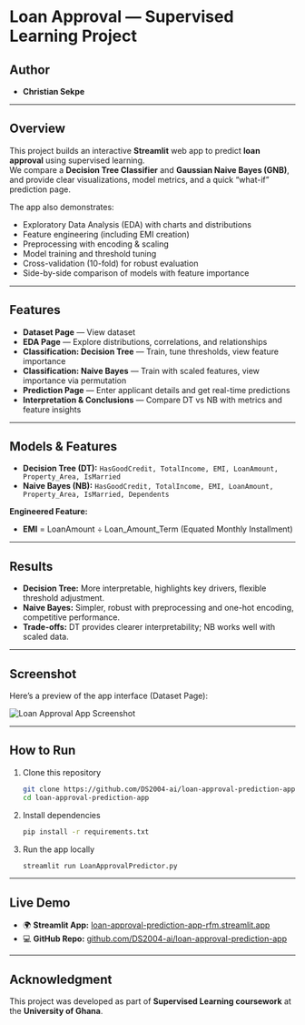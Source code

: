 # Loan Approval — Supervised Learning Project 

## Author
- **Christian Sekpe** 


---

## Overview
This project builds an interactive **Streamlit** web app to predict **loan approval** using supervised learning.  
We compare a **Decision Tree Classifier** and **Gaussian Naive Bayes (GNB)**, and provide clear visualizations, model metrics, and a quick “what-if” prediction page.  

The app also demonstrates:
- Exploratory Data Analysis (EDA) with charts and distributions  
- Feature engineering (including EMI creation)  
- Preprocessing with encoding & scaling  
- Model training and threshold tuning  
- Cross-validation (10-fold) for robust evaluation  
- Side-by-side comparison of models with feature importance  

---

## Features
- **Dataset Page** — View dataset  
- **EDA Page** — Explore distributions, correlations, and relationships  
- **Classification: Decision Tree** — Train, tune thresholds, view feature importance  
- **Classification: Naive Bayes** — Train with scaled features, view importance via permutation  
- **Prediction Page** — Enter applicant details and get real-time predictions  
- **Interpretation & Conclusions** — Compare DT vs NB with metrics and feature insights  

---

## Models & Features
- **Decision Tree (DT):** `HasGoodCredit, TotalIncome, EMI, LoanAmount, Property_Area, IsMarried`  
- **Naive Bayes (NB):** `HasGoodCredit, TotalIncome, EMI, LoanAmount, Property_Area, IsMarried, Dependents`  

**Engineered Feature:**  
- **EMI** = LoanAmount ÷ Loan_Amount_Term (Equated Monthly Installment)  

---

## Results
- **Decision Tree:** More interpretable, highlights key drivers, flexible threshold adjustment.  
- **Naive Bayes:** Simpler, robust with preprocessing and one-hot encoding, competitive performance.  
- **Trade-offs:** DT provides clearer interpretability; NB works well with scaled data.  

---

## Screenshot
Here’s a preview of the app interface (Dataset Page):

![Loan Approval App Screenshot](assets/dataset_page.png)

---

## How to Run
1. Clone this repository  
   ```bash
   git clone https://github.com/DS2004-ai/loan-approval-prediction-app.git
   cd loan-approval-prediction-app
   ```
2. Install dependencies  
   ```bash
   pip install -r requirements.txt
   ```
3. Run the app locally  
   ```bash
   streamlit run LoanApprovalPredictor.py
   ```

---

## Live Demo
- 🌍 **Streamlit App:** [loan-approval-prediction-app-rfm.streamlit.app](https://loan-approval-prediction-app-rfm.streamlit.app/)  
- 💻 **GitHub Repo:** [github.com/DS2004-ai/loan-approval-prediction-app](https://github.com/DS2004-ai/loan-approval-prediction-app)  

---

## Acknowledgment
This project was developed as part of **Supervised Learning coursework** at the **University of Ghana**.  
